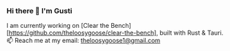 ### Hi there 👋 I'm Gusti

I am currently working on [Clear the Bench][https://github.com/theloosygoose/clear-the-bench], built with Rust & Tauri.
<br>
📫 Reach me at my email: theloosygoose1@gmail.com


<!--
**theloosygoose/theloosygoose** is a ✨ _special_ ✨ repository because its `README.md` (this file) appears on your GitHub profile.

Here are some ideas to get you started:

- 🔭 I’m currently working on ...
- 🌱 I’m currently learning ...
- 👯 I’m looking to collaborate on ...
- 🤔 I’m looking for help with ...
- 💬 Ask me about ...
- 📫 How to reach me: ...
- 😄 Pronouns: ...
- ⚡ Fun fact: ...
-->
